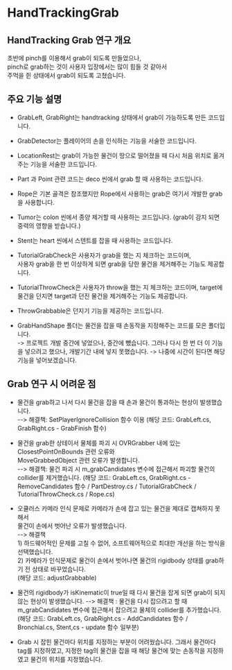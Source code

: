 # HandTrackingGrab
## HandTracking  Grab 연구 개요

초반에 pinch를 이용해서 grab이 되도록 만들었으나,           
pinch로 grab하는 것이 사용자 입장에서는 많이 힘들 것 같아서       
주먹을 쥔 상태에서 grab이 되도록 고쳤습니다.       
                
## 주요 기능 설명

* GrabLeft, GrabRight는 handtracking 상태에서 grab이 가능하도록 만든 코드입니다.

* GrabDetector는 플레이어의 손을 인식하는 기능을 서술한 코드입니다.

* LocationRest는 grab이 가능한 물건이 땅으로 떨어졌을 때 다시 처음 위치로 옮겨주는 기능을 서술한 코드입니다.

* Part 과 Point 관련 코드는 deco 씬에서 grab 할 때 사용하는 코드입니다. 

* Rope은 기본 골격은 참조했지만 Rope에서 사용하는 grab은 여기서 개발한 grab을 사용합니다.

* Tumor는 colon 씬에서 종양 제거할 때 사용하는 코드입니다. (grab이 감지 되면 중력의 영향을 받습니다.) 

* Stent는 heart 씬에서 스텐트를 잡을 때 사용하는 코드입니다.

* TutorialGrabCheck은 사용자가 grab을 했는 지 체크하는 코드이며,    
  사용자 grab을 한 번 이상하게 되면 grab을 당한 물건을 제거해주는 기능도 제공합니다.     

* TutorialThrowCheck은 사용자가 throw을 했는 지 체크하는 코드이며, 
  target에 물건을 던지면 target과 던진 물건을 제거해주는 기능도 제공합니다.    

* ThrowGrabbable은 던지기 기능을 제공하는 코드입니다.

* GrabHandShape 폴더는 물건을 잡을 때 손동작을 지정해주는 코드를 모은 폴더입니다.   
  -> 프로젝트 개발 중간에 넣었으나, 중간에 뺐습니다. 그러나 다시 한 번 더 이 기능을 넣으려고 했으나, 
    개발기간 내에 넣지 못했습니다. 
  -> 나중에 시간이 된다면 해당 기능을 넣어보겠습니다.

## Grab 연구 시 어려운 점

* 물건을 grab하고 나서 다시 물건을 잡을 때 손과 물건이 통과하는 현상이 발생했습니다.    
  --> 해결책: SetPlayerIgnoreCollision 함수 이용 (해당 코드: GrabLeft.cs, GrabRight.cs - GrabFinish 함수)

* 물건을 grab한 상테이서 물체를 파괴 시 OVRGrabber 내에 있는 ClosestPointOnBounds 관련 오류와       
  MoveGrabbedObject 관련 오류가 발생합니다.          
  --> 해결책: 물건 파괴 시 m_grabCandidates 변수에 접근해서 파괴할 물건의 collider를 제거했습니다.
              (해당 코드: GrabLeft.cs, GrabRight.cs - RemoveCandidates 함수 / PartDestroy.cs / TutorialGrabCheck / TutorialThrowCheck.cs / Rope.cs)

* 오큘러스 카메라 인식 문제로 카메라가 손에 잡고 있는 물건을 제대로 캡쳐하지 못해서    
  물건이 손에서 벗어난 오류가 발생했습니다.     
  --> 해결책        
        1) 하드웨어적인 문제를 고칠 수 없어, 소프트웨어적으로 최대한 개선을 하는 방식을 선택했습니다.     
        2) 카메라가 인식문제로 물건이 손에서 벗어나면 물건의 rigidbody 상태를 grab하기 전 상태로 바꾸었습니다.       
                 (해당 코드: adjustGrabbable)
* 물건의 rigidbody가 isKinematic이 true일 때 다시 물건을 잡게 되면 grab이 되지 않는 현상이 발생했습니다.
  --> 해결책 : 물건을 다시 잡으려고 할 때 m_grabCandidates 변수에 접근해서 잡으려고 물체의 collider를 추가했습니다.   
                  (해당 코드: GrabLeft.cs, GrabRight.cs - AddCandidates 함수 / Bronchial.cs, Stent,cs - update 함수 일부분)
         
* Grab 시 잡힌 물건마다 위치를 지정하는 부분이 어려웠습니다. 그래서 물건마다 tag를 지정하였고, 
  지정한 tag의 물건을 잡을 때 해당 물건에 맞는 손동작을 지정하였고 물건의 위치를 지정했습니다.  

